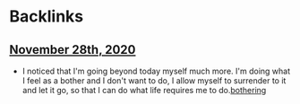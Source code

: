 
# Backlinks
## [November 28th, 2020](<November 28th, 2020.md>)
- I noticed that I'm going beyond today myself much more. I'm doing what I feel as a bother and I don't want to do, I allow myself to surrender to it and let it go, so that I can do what life requires me to do.[bothering](<bothering.md>)

